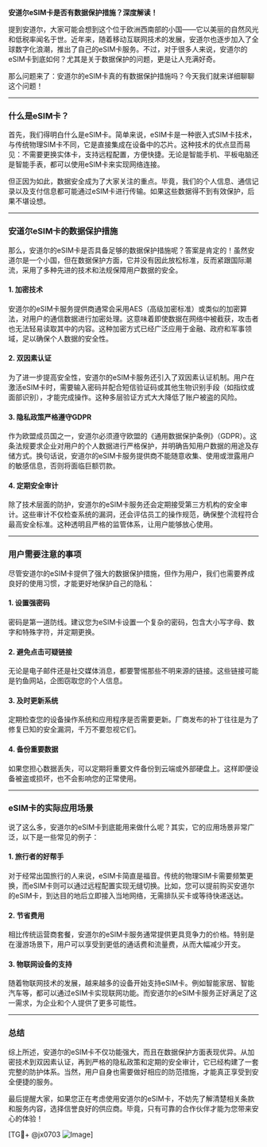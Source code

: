 **安道尔eSIM卡是否有数据保护措施？深度解读！**

提到安道尔，大家可能会想到这个位于欧洲西南部的小国——它以美丽的自然风光和低税率闻名于世。近年来，随着移动互联网技术的发展，安道尔也逐步加入了全球数字化浪潮，推出了自己的eSIM卡服务。不过，对于很多人来说，安道尔的eSIM卡到底如何？尤其是关于数据保护的问题，更是让人充满好奇。

那么问题来了：安道尔的eSIM卡真的有数据保护措施吗？今天我们就来详细聊聊这个问题！

---

### 什么是eSIM卡？

首先，我们得明白什么是eSIM卡。简单来说，eSIM卡是一种嵌入式SIM卡技术，与传统物理SIM卡不同，它是直接集成在设备中的芯片。这种技术的优点显而易见：不需要更换实体卡，支持远程配置，方便快捷。无论是智能手机、平板电脑还是智能手表，都可以使用eSIM卡来实现网络连接。

但正因为如此，数据安全成为了大家关注的重点。毕竟，我们的个人信息、通信记录以及支付信息都可能通过eSIM卡进行传输。如果这些数据得不到有效保护，后果不堪设想。

---

### 安道尔eSIM卡的数据保护措施

那么，安道尔的eSIM卡是否具备足够的数据保护措施呢？答案是肯定的！虽然安道尔是一个小国，但在数据保护方面，它并没有因此放松标准，反而紧跟国际潮流，采用了多种先进的技术和法规保障用户数据的安全。

#### 1. **加密技术**
安道尔的eSIM卡服务提供商通常会采用AES（高级加密标准）或类似的加密算法，对用户的通信数据进行加密处理。这意味着即使数据在网络中被截获，攻击者也无法轻易读取其中的内容。这种加密方式已经广泛应用于金融、政府和军事领域，足以确保个人数据的安全性。

#### 2. **双因素认证**
为了进一步提高安全性，安道尔的eSIM卡服务还引入了双因素认证机制。用户在激活eSIM卡时，需要输入密码并配合短信验证码或其他生物识别手段（如指纹或面部识别），才能完成操作。这种多层验证方式大大降低了账户被盗的风险。

#### 3. **隐私政策严格遵守GDPR**
作为欧盟成员国之一，安道尔必须遵守欧盟的《通用数据保护条例》（GDPR）。这条法规要求企业对用户的个人数据进行严格保护，并明确告知用户数据的用途及存储方式。换句话说，安道尔的eSIM卡服务提供商不能随意收集、使用或泄露用户的敏感信息，否则将面临巨额罚款。

#### 4. **定期安全审计**
除了技术层面的防护，安道尔的eSIM卡服务还会定期接受第三方机构的安全审计。这些审计不仅检查系统的漏洞，还会评估员工的操作规范，确保整个流程符合最高安全标准。这种透明且严格的监管体系，让用户能够放心使用。

---

### 用户需要注意的事项

尽管安道尔的eSIM卡提供了强大的数据保护措施，但作为用户，我们也需要养成良好的使用习惯，才能更好地保护自己的隐私：

#### 1. **设置强密码**
密码是第一道防线。建议您为eSIM卡设置一个复杂的密码，包含大小写字母、数字和特殊字符，并定期更换。

#### 2. **避免点击可疑链接**
无论是电子邮件还是社交媒体消息，都要警惕那些不明来源的链接。这些链接可能是钓鱼网站，企图窃取您的个人信息。

#### 3. **及时更新系统**
定期检查您的设备操作系统和应用程序是否需要更新。厂商发布的补丁往往是为了修复已知的安全漏洞，千万不要忽视它们。

#### 4. **备份重要数据**
如果您担心数据丢失，可以定期将重要文件备份到云端或外部硬盘上。这样即便设备被盗或损坏，也不会影响您的正常使用。

---

### eSIM卡的实际应用场景

说了这么多，安道尔的eSIM卡到底能用来做什么呢？其实，它的应用场景非常广泛，以下是一些常见的例子：

#### 1. **旅行者的好帮手**
对于经常出国旅行的人来说，eSIM卡简直是福音。传统的物理SIM卡需要频繁更换，而eSIM卡则可以通过远程配置实现无缝切换。比如，您可以提前购买安道尔的eSIM卡，到达目的地后立即接入当地网络，无需排队买卡或等待快递送达。

#### 2. **节省费用**
相比传统运营商套餐，安道尔的eSIM卡服务通常提供更具竞争力的价格。特别是在漫游场景下，用户可以享受到更低的通话费和流量费，从而大幅减少开支。

#### 3. **物联网设备的支持**
随着物联网技术的发展，越来越多的设备开始支持eSIM卡。例如智能家居、智能汽车等，都可以通过eSIM卡实现联网功能。而安道尔的eSIM卡服务正好满足了这一需求，为企业和个人提供了更多可能性。

---

### 总结

综上所述，安道尔的eSIM卡不仅功能强大，而且在数据保护方面表现优异。从加密技术到双因素认证，再到严格的隐私政策和定期的安全审计，它已经构建了一套完整的防护体系。当然，用户自身也需要做好相应的防范措施，才能真正享受到安全便捷的服务。

最后提醒大家，如果您正在考虑使用安道尔的eSIM卡，不妨先了解清楚相关条款和服务内容，选择信誉良好的供应商。毕竟，只有可靠的合作伙伴才能为您带来安心的体验！

[TG💪+ @jx0703 ![Image](https://github.com/user-attachments/assets/dbca1d08-cadb-493c-b0ec-ad6f7a83f270)]